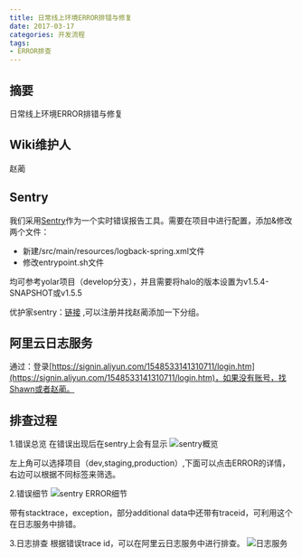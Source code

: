 ```yaml
---
title: 日常线上环境ERROR排错与修复
date: 2017-03-17
categories: 开发流程
tags:
- ERROR排查
---
```


## 摘要

日常线上环境ERROR排错与修复

<!--more-->

## Wiki维护人

赵蔺

## Sentry

我们采用[Sentry](https://sentry.io)作为一个实时错误报告工具。需要在项目中进行配置，添加&修改两个文件：

- 新建/src/main/resources/logback-spring.xml文件
- 修改entrypoint.sh文件

均可参考yolar项目（develop分支），并且需要将halo的版本设置为v1.5.4-SNAPSHOT或v1.5.5

优护家sentry：[链接](http://sentry.zhushou.dev.youhujia.com/) ,可以注册并找赵蔺添加一下分组。

## 阿里云日志服务

通过：登录[https://signin.aliyun.com/1548533141310711/login.htm](https://signin.aliyun.com/1548533141310711/login.htm)，如果没有账号，找Shawn或者赵蔺。

## 排查过程

1.错误总览
在错误出现后在sentry上会有显示
![sentry概览](http://om63jcaoh.bkt.clouddn.com/YHJ_sentry_overview.png)

左上角可以选择项目（dev,staging,production）,下面可以点击ERROR的详情，右边可以根据不同标签来筛选。

2.错误细节
![sentry ERROR细节](http://om63jcaoh.bkt.clouddn.com/%E5%B1%8F%E5%B9%95%E5%BF%AB%E7%85%A7%202017-03-17%20%E4%B8%8B%E5%8D%881.56.24.png)

带有stacktrace，exception，部分additional data中还带有traceid，可利用这个在日志服务中排错。

3.日志排查
根据错误trace id，可以在阿里云日志服务中进行排查。
![日志服务](http://om63jcaoh.bkt.clouddn.com/aliyun_log_service.png)
